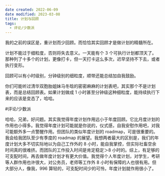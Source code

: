 ```yaml
---
date created: 2022-06-09
date modified: 2023-03-08
title: 计划与回顾
tags:
  - 评论/少数派
---
```


我的之前的误区是，重计划而少回顾。而恰恰其实回顾才是做计划的精髓所在。

计划不能过于细粒度，否则将失去意义。一天能有个 3 个可执行计划都顶天了。那种列了十多个的计划，更像打卡，但一天打卡这么多次，迟早坚持不下去，或者执行变形。

回顾可以有小时级别，分钟级别的细粒度，顺带还能总结加自我鼓励。

你们可能听过清华双胞胎姐妹马冬晗的密密麻麻的计划表吧，其实那个不是计划表，而是总结回顾表。如果计划做成 1 小时甚至分钟级这种细粒度，能持续执行下来的应该是变态了，哈哈。

#评论/少数派

哈哈，兄弟，好问题。其实我觉得年度计划作用远小于年度回顾。它比月度计划的作用也小得多。我觉得年度计划可能就是你说的，仪式感，自我安慰作用吧，对我可能额外多一点警醒作用。但团队的类似年度计划的 roadmap，可是很重要的。我会给我团队至少有季度的 roadmap 的展望。我想两者最大的区别是，我们的年度计划大多不切实际地以为自己工作外的 8 小时，能自我掌控，但实际社畜空余时间真的很难挤。而团队的工作投入时间是肯定稳定＞8 小时的。综上，有足够的可支配时间，再去做年度计划才有更大价值。我觉得个人年度计划，对学生，考研等人群作用也许很大，对公务员，老师等工作外 8 小时有保障的人也很有用。但大部分人，像我，996 算轻的，可支配时间少的可怜，年度计划就作用很小了。
